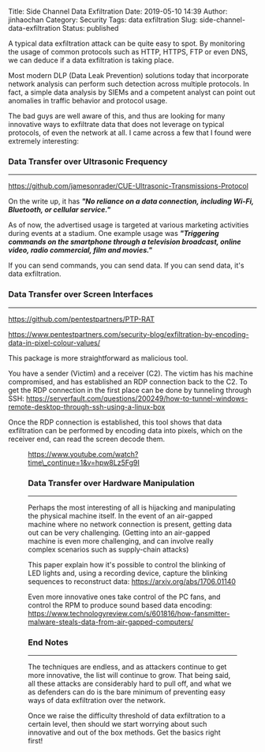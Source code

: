 Title: Side Channel Data Exfiltration
Date: 2019-05-10 14:39
Author: jinhaochan
Category: Security
Tags: data exfiltration
Slug: side-channel-data-exfiltration
Status: published



A typical data exfiltration attack can be quite easy to spot. By monitoring the usage of common protocols such as HTTP, HTTPS, FTP or even DNS, we can deduce if a data exfiltration is taking place.





Most modern DLP (Data Leak Prevention) solutions today that incorporate network analysis can perform such detection across multiple protocols. In fact, a simple data analysis by SIEMs and a competent analyst can point out anomalies in traffic behavior and protocol usage.





The bad guys are well aware of this, and thus are looking for many innovative ways to exfiltrate data that does not leverage on typical protocols, of even the network at all. I came across a few that I found were extremely interesting:



<!-- wp:heading {"level":3} -->

### Data Transfer over Ultrasonic Frequency





------------------------------------------------------------------------



</p>


<https://github.com/jamesonrader/CUE-Ultrasonic-Transmissions-Protocol>





On the write up, it has ***"No reliance on a data connection, including Wi-Fi, Bluetooth, or cellular service."***





As of now, the advertised usage is targeted at various marketing activities during events at a stadium. One example usage was ***"Triggering commands on the smartphone through a television broadcast, online video, radio commercial, film and movies."***





If you can send commands, you can send data. If you can send data, it's data exfiltration.



<!-- wp:heading {"level":3} -->

### Data Transfer over Screen Interfaces





------------------------------------------------------------------------



</p>


<https://github.com/pentestpartners/PTP-RAT>





<https://www.pentestpartners.com/security-blog/exfiltration-by-encoding-data-in-pixel-colour-values/>





This package is more straightforward as malicious tool.





You have a sender (Victim) and a receiver (C2). The victim has his machine compromised, and has established an RDP connection back to the C2. To get the RDP connection in the first place can be done by tunneling through SSH: <https://serverfault.com/questions/200249/how-to-tunnel-windows-remote-desktop-through-ssh-using-a-linux-box>





Once the RDP connection is established, this tool shows that data exfiltration can be performed by encoding data into pixels, which on the receiver end, can read the screen decode them.



<!-- wp:core-embed/youtube {"url":"https://www.youtube.com/watch?time_continue=1\u0026v=hpw8Lz5Fg9I","type":"rich","providerNameSlug":"","className":"wp-embed-aspect-16-9 wp-has-aspect-ratio"} -->

<figure class="wp-block-embed-youtube wp-block-embed is-type-rich wp-embed-aspect-16-9 wp-has-aspect-ratio">
<div class="wp-block-embed__wrapper">

https://www.youtube.com/watch?time\_continue=1&v=hpw8Lz5Fg9I




<!-- /wp:core-embed/youtube -->

<!-- wp:heading {"level":3} -->

### Data Transfer over Hardware Manipulation





------------------------------------------------------------------------



</p>


Perhaps the most interesting of all is hijacking and manipulating the physical machine itself. In the event of an air-gapped machine where no network connection is present, getting data out can be very challenging. (Getting into an air-gapped machine is even more challenging, and can involve really complex scenarios such as supply-chain attacks)





This paper explain how it's possible to control the blinking of LED lights and, using a recording device, capture the blinking sequences to reconstruct data: <https://arxiv.org/abs/1706.01140>





Even more innovative ones take control of the PC fans, and control the RPM to produce sound based data encoding: <https://www.technologyreview.com/s/601816/how-fansmitter-malware-steals-data-from-air-gapped-computers/>



<!-- wp:heading {"level":3} -->

### End Notes





------------------------------------------------------------------------



</p>


The techniques are endless, and as attackers continue to get more innovative, the list will continue to grow. That being said, all these attacks are considerably hard to pull off, and what we as defenders can do is the bare minimum of preventing easy ways of data exfiltration over the network.





Once we raise the difficulty threshold of data exfiltration to a certain level, then should we start worrying about such innovative and out of the box methods. Get the basics right first!


